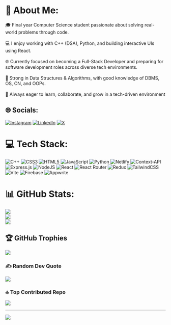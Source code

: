 # 💫 About Me:
🎓 Final year Computer Science student passionate about solving real-world problems through code.<br><br>💻 I enjoy working with C++ (DSA), Python, and building interactive UIs using React.<br><br>🌐 Currently focused on becoming a Full-Stack Developer and preparing for software development roles across diverse tech environments.<br><br>🧠 Strong in Data Structures & Algorithms, with good knowledge of DBMS, OS, CN, and OOPs.<br><br>🌱 Always eager to learn, collaborate, and grow in a tech-driven environment


## 🌐 Socials:
[![Instagram](https://img.shields.io/badge/Instagram-%23E4405F.svg?logo=Instagram&logoColor=white)](https://instagram.com/_rushilandge) [![LinkedIn](https://img.shields.io/badge/LinkedIn-%230077B5.svg?logo=linkedin&logoColor=white)](www.linkedin.com/in/rushikeshlandge) [![X](https://img.shields.io/badge/X-black.svg?logo=X&logoColor=white)](https://x.com/RushiLandge22) 

# 💻 Tech Stack:
![C++](https://img.shields.io/badge/c++-%2300599C.svg?style=for-the-badge&logo=c%2B%2B&logoColor=white) ![CSS3](https://img.shields.io/badge/css3-%231572B6.svg?style=for-the-badge&logo=css3&logoColor=white) ![HTML5](https://img.shields.io/badge/html5-%23E34F26.svg?style=for-the-badge&logo=html5&logoColor=white) ![JavaScript](https://img.shields.io/badge/javascript-%23323330.svg?style=for-the-badge&logo=javascript&logoColor=%23F7DF1E) ![Python](https://img.shields.io/badge/python-3670A0?style=for-the-badge&logo=python&logoColor=ffdd54) ![Netlify](https://img.shields.io/badge/netlify-%23000000.svg?style=for-the-badge&logo=netlify&logoColor=#00C7B7) ![Context-API](https://img.shields.io/badge/Context--Api-000000?style=for-the-badge&logo=react) ![Express.js](https://img.shields.io/badge/express.js-%23404d59.svg?style=for-the-badge&logo=express&logoColor=%2361DAFB) ![NodeJS](https://img.shields.io/badge/node.js-6DA55F?style=for-the-badge&logo=node.js&logoColor=white) ![React](https://img.shields.io/badge/react-%2320232a.svg?style=for-the-badge&logo=react&logoColor=%2361DAFB) ![React Router](https://img.shields.io/badge/React_Router-CA4245?style=for-the-badge&logo=react-router&logoColor=white) ![Redux](https://img.shields.io/badge/redux-%23593d88.svg?style=for-the-badge&logo=redux&logoColor=white) ![TailwindCSS](https://img.shields.io/badge/tailwindcss-%2338B2AC.svg?style=for-the-badge&logo=tailwind-css&logoColor=white) ![Vite](https://img.shields.io/badge/vite-%23646CFF.svg?style=for-the-badge&logo=vite&logoColor=white) ![Firebase](https://img.shields.io/badge/firebase-a08021?style=for-the-badge&logo=firebase&logoColor=ffcd34) ![Appwrite](https://img.shields.io/badge/Appwrite-%23FD366E.svg?style=for-the-badge&logo=appwrite&logoColor=white)
# 📊 GitHub Stats:
![](https://github-readme-stats.vercel.app/api?username=LandgeRushikesh&theme=dark&hide_border=false&include_all_commits=false&count_private=false)<br/>
![](https://nirzak-streak-stats.vercel.app/?user=LandgeRushikesh&theme=dark&hide_border=false)<br/>
![](https://github-readme-stats.vercel.app/api/top-langs/?username=LandgeRushikesh&theme=dark&hide_border=false&include_all_commits=false&count_private=false&layout=compact)

## 🏆 GitHub Trophies
![](https://github-profile-trophy.vercel.app/?username=LandgeRushikesh&theme=radical&no-frame=false&no-bg=false&margin-w=4)

### ✍️ Random Dev Quote
![](https://quotes-github-readme.vercel.app/api?type=horizontal&theme=radical)

### 🔝 Top Contributed Repo
![](https://github-contributor-stats.vercel.app/api?username=LandgeRushikesh&limit=5&theme=dark&combine_all_yearly_contributions=true)

---
[![](https://visitcount.itsvg.in/api?id=LandgeRushikesh&icon=0&color=0)](https://visitcount.itsvg.in)

<!-- Proudly created with GPRM ( https://gprm.itsvg.in ) -->
